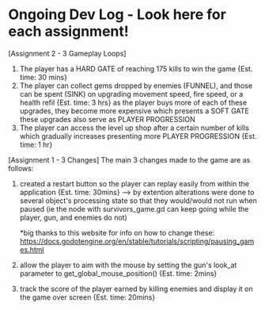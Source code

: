 # Ongoing Dev Log - Look here for each assignment!

[Assignment 2 - 3 Gameplay Loops]
1) The player has a HARD GATE of reaching 175 kills to win the game {Est. time: 30 mins}
2) The player can collect gems dropped by enemies (FUNNEL), and those can be spent (SINK) on upgrading movement speed, fire speed, or a health refil {Est. time: 3 hrs}
     as the player buys more of each of these upgrades, they become more expensive which presents a SOFT GATE
     these upgrades also serve as PLAYER PROGRESSION
3) The player can access the level up shop after a certain number of kills which gradually increases presenting more PLAYER PROGRESSION {Est. time: 1 hr}

[Assignment 1 - 3 Changes]
The main 3 changes made to the game are as follows:
  1) created a restart button so the player can replay easily from within the application {Est. time: 30mins}
     --> by extention alterations were done to several object's processing state so that they would/would not run when paused (ie the node with survivors_game.gd can keep going while the  player, gun, and enemies do not)

     *big thanks to this website for info on how to change these: https://docs.godotengine.org/en/stable/tutorials/scripting/pausing_games.html
     
  2) allow the player to aim with the mouse by setting the gun's look_at parameter to get_global_mouse_position() {Est. time: 2mins}

   
  3) track the score of the player earned by killing enemies and display it on the game over screen {Est. time: 20mins}
  
